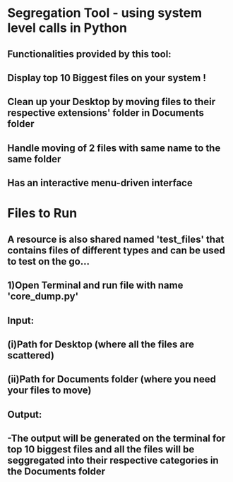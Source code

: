 Segregation Tool - using system level calls in Python
=====================================================
Functionalities provided by this tool:
-----------------------------------------------------
**Display top 10 Biggest files on your system !**
-----------------------------------------------------
**Clean up your Desktop by moving files to their respective extensions' folder in Documents folder**
-----------------------------------------------------
**Handle moving of 2 files with same name to the same folder**
-----------------------------------------------------
**Has an interactive menu-driven interface**
-----------------------------------------------------
**Files to Run**
================
A resource is also shared named 'test_files' that contains files of different types and can be used to test on the go...
------------
1)Open Terminal and run file with name 'core_dump.py'
------------
**Input:**
------------
(i)Path for Desktop (where all the files are scattered)
------------
(ii)Path for Documents folder (where you need your files to move)
------------
**Output:**
-----------
-The output will be generated on the terminal for top 10 biggest files and all the files will be seggregated into their respective categories in the Documents folder
-----------

